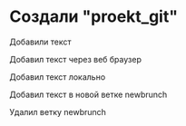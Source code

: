 # Создали "proekt_git"

Добавили текст

Добавил текст через веб браузер

Добавил текст локально

Добавил текст в новой ветке  newbrunch

Удалил ветку newbrunch
